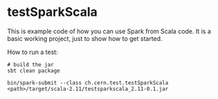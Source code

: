 # testSparkScala

This is example code of how you can use Spark from Scala code. 
It is a basic working project, just to show how to get started.

How to run a test:
```
# build the jar
sbt clean package

bin/spark-submit --class ch.cern.test.testSparkScala <path>/target/scala-2.11/testsparkscala_2.11-0.1.jar
```
